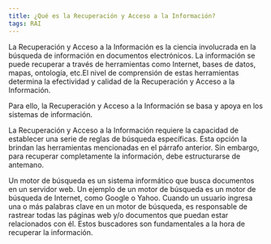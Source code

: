 ```yaml
---
title: ¿Qué es la Recuperación y Acceso a la Información?
tags: RAI
---
```


La Recuperación y Acceso a la Información es la ciencia involucrada en la búsqueda de  información en  documentos electrónicos. La información se puede recuperar a través de herramientas  como Internet, bases de datos, mapas, ontología, etc.El nivel de comprensión de estas herramientas determina la efectividad y calidad de la Recuperación y Acceso a la Información.

Para ello, la Recuperación y Acceso a la Información se basa y apoya en los sistemas de información.

La Recuperación y Acceso a la Información requiere la capacidad de establecer una serie de reglas de búsqueda específicas. Esta opción  la brindan las herramientas mencionadas en el párrafo anterior. Sin embargo, para recuperar completamente la información, debe estructurarse de antemano.

Un motor de búsqueda es un sistema informático que busca documentos en un servidor web. Un ejemplo de un motor de búsqueda es un motor de búsqueda de Internet, como Google o Yahoo. Cuando un usuario ingresa una o más palabras clave en un motor  de búsqueda, es responsable de rastrear todas las páginas web y/o documentos que puedan estar relacionados con él. Estos buscadores son fundamentales a la hora de recuperar la información.

<!--more-->
